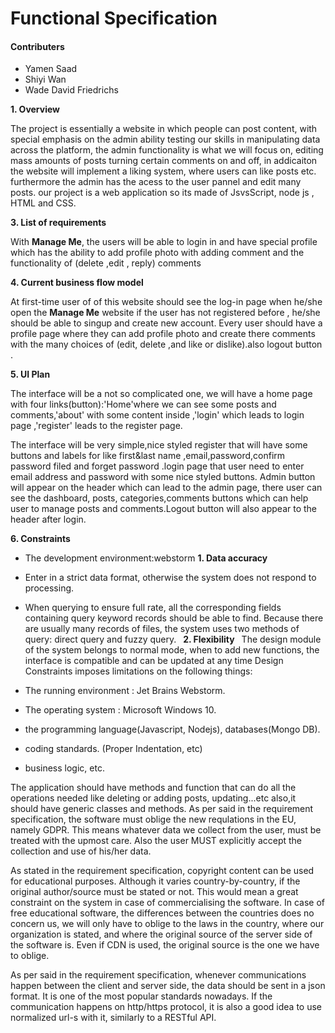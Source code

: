 # Functional Specification 
#### Contributers
* Yamen Saad
* Shiyi Wan 
* Wade David Friedrichs


__1. Overview__

   The project is essentially a website in which people can post content, with special emphasis on the admin ability testing our skills in manipulating data across the platform, the admin functionality is what we will focus on, editing mass amounts of posts turning certain comments on and off, in addicaiton the website will implement a liking system, where users can like posts etc. furthermore the admin has the acess to the user pannel and edit many posts.
   our project is a web application so its made of JsvsScript, node js , HTML and CSS.


__3. List of requirements__

   With **Manage Me**, the users will be able to login in and have special profile which has the ability to add profile photo with adding comment and the functionality of (delete ,edit , reply) comments

__4. Current business flow model__

   At first-time user of of this website should see the log-in page when he/she open the **Manage Me** website if the user has not registered before , he/she should be able to singup and create new account. Every user should have a profile page where they can add profile photo and create there comments with the many choices of (edit, delete ,and like or dislike).also logout button .

__5. UI Plan__

   The interface will be a not so complicated one, we will have a home page with four links(button):'Home'where we can see some posts and comments,'about' with some content inside ,'login' which leads to login page ,'register' leads to the register page.

   The interface will be very simple,nice styled register that will have some buttons and labels for like first&last name ,email,password,confirm password filed and forget password .login page that user need to enter email address and password with some nice styled buttons.
   Admin button will appear on the header which can lead to the admin page, there user can see the dashboard, posts, categories,comments buttons which can help user to manage posts and comments.Logout button will also appear to the header after login.

__6. Constraints__

 * The development environment:webstorm
  __1. Data accuracy__ 
 * Enter in a strict data format, otherwise the system does not respond to processing.
 *  When querying to ensure full rate, all the corresponding fields containing query keyword records should be able to find. Because there are usually many records of files, the system uses two methods of query: direct query and fuzzy query. 
 __2. Flexibility__ 
 The design module of the system belongs to normal mode, when to add new functions, the interface is compatible and can be updated at any time
 Design Constraints imposes limitations on the following things:

* The running environment : Jet Brains Webstorm.
* The operating system : Microsoft Windows 10.
* the programming language(Javascript, Nodejs), databases(Mongo DB).
* coding standards. (Proper Indentation, etc)
* business logic, etc. 


The application should have methods and function that can do all the operations needed like deleting or adding posts, updating...etc also,it should have generic classes and methods.
As per said in the requirement specification, the software must oblige the new requlations in the EU, namely GDPR. This means whatever data we collect from the user, must be treated with the upmost care. Also the user MUST explicitly accept the collection and use of his/her data.

As stated in the requirement specification, copyright content can be used for educational purposes. Although it varies country-by-country, if the original author/source must be stated or not. This would mean a great constraint on the system in case of commercialising the software. In case of free educational software, the differences between the countries does no concern us, we will only have to oblige to the laws in the country, where our organization is stated, and where the original source of the server side of the software is. Even if CDN is used, the original source is the one we have to oblige.

As per said in the requirement specification, whenever communications happen between the client and server side, the data should be sent in a json format. It is one of the most popular standards nowadays. If the communication happens on http/https protocol, it is also a good idea to use normalized url-s with it, similarly to a RESTful API.